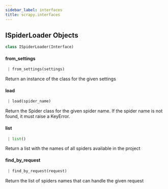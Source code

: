 ```yaml
---
sidebar_label: interfaces
title: scrapy.interfaces
---
```


## ISpiderLoader Objects

```python
class ISpiderLoader(Interface)
```

#### from\_settings

```python
 | from_settings(settings)
```

Return an instance of the class for the given settings

#### load

```python
 | load(spider_name)
```

Return the Spider class for the given spider name. If the spider
name is not found, it must raise a KeyError.

#### list

```python
 | list()
```

Return a list with the names of all spiders available in the
project

#### find\_by\_request

```python
 | find_by_request(request)
```

Return the list of spiders names that can handle the given request

